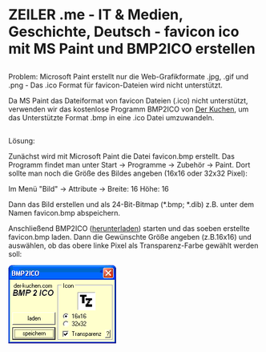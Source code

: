 # ZEILER .me - IT & Medien, Geschichte, Deutsch - favicon ico mit MS Paint und BMP2ICO erstellen

## 

Problem: Microsoft Paint erstellt nur die Web-Grafikformate .jpg, .gif und .png - Das .ico Format für favicon-Dateien wird nicht unterstützt.

Da MS Paint das Dateiformat von favicon Dateien (.ico) nicht unterstützt, verwenden wir das kostenlose Programm BMP2ICO von [Der Kuchen](http://www.google.com/url?q=http%3A%2F%2Fwww.der-kuchen.com%2F%3FDownloadBMP2ICO&sa=D&sntz=1&usg=AOvVaw2Yjs3_GGCprbCHu2E4k-au), um das Unterstützte Format .bmp in eine .ico Datei umzuwandeln.

## 

Lösung:

Zunächst wird mit Microsoft Paint die Datei favicon.bmp erstellt. Das Programm findet man unter Start -> Programme -> Zubehör -> Paint. Dort sollte man noch die Größe des Bildes angeben (16x16 oder 32x32 Pixel):

Im Menü "Bild" -> Attribute -> Breite: 16 Höhe: 16

Dann das Bild erstellen und als 24-Bit-Bitmap (\*.bmp; \*.dib) z.B. unter dem Namen favicon.bmp abspeichern.

Anschließend BMP2ICO ([herunterladen](http://www.google.com/url?q=http%3A%2F%2Fwww.der-kuchen.com%2F%3FDownloadBMP2ICO&sa=D&sntz=1&usg=AOvVaw2Yjs3_GGCprbCHu2E4k-au)) starten und das soeben erstellte favicon.bmp laden. Dann die Gewünschte Größe angeben (z.B.16x16) und auswählen, ob das obere linke Pixel als Transparenz-Farbe gewählt werden soll:

![](favicon-ico-mit-ms-paint-und-bmp2ico-erstellen-1.gif)